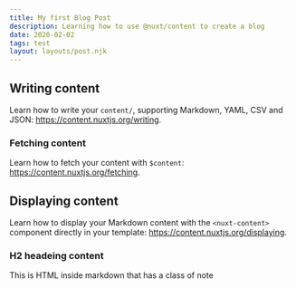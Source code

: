 ```yaml
---
title: My first Blog Post
description: Learning how to use @nuxt/content to create a blog
date: 2020-02-02
tags: test
layout: layouts/post.njk
---
```


## Writing content

Learn how to write your `content/`, supporting Markdown, YAML, CSV and JSON: https://content.nuxtjs.org/writing.

### Fetching content

Learn how to fetch your content with `$content`: https://content.nuxtjs.org/fetching.

## Displaying content

Learn how to display your Markdown content with the `<nuxt-content>` component directly in your template: https://content.nuxtjs.org/displaying.

### H2 headeing content

<div class="p-4 mb-4 text-white bg-blue-500">
  This is HTML inside markdown that has a class of note
</div>
